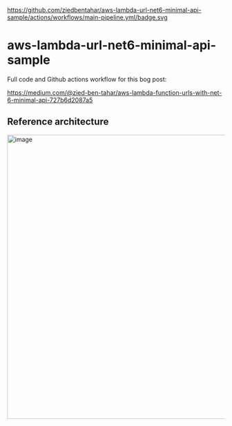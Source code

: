https://github.com/ziedbentahar/aws-lambda-url-net6-minimal-api-sample/actions/workflows/main-pipeline.yml/badge.svg

# aws-lambda-url-net6-minimal-api-sample

Full code and Github actions workflow for this bog post:

https://medium.com/@zied-ben-tahar/aws-lambda-function-urls-with-net-6-minimal-api-727b6d2087a5 

## Reference architecture

<img width="656" alt="image" src="https://user-images.githubusercontent.com/6813975/166872153-31785e5b-7d81-4de6-85f7-03da1a635458.png">
